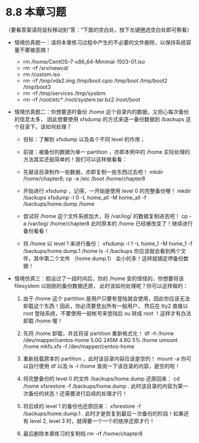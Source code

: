 # 8.8 本章习题

（要看答案请将鼠标移动到“答：”下面的空白处，按下左键圈选空白处即可察看）

-   情境仿真题一：请将本章练习过程中产生的不必要的文件删除，以保持系统容量不要被恶搞！

    -   rm /home/CentOS-7-x86_64-Minimal-1503-01.iso
    -   rm -rf /srv/newcd/
    -   rm /custom.iso
    -   rm -rf /tmp/vda2.img /tmp/boot.cpio /tmp/boot /tmp/boot2 /tmp/boot3
    -   rm -rf /tmp/services */tmp/system.*
    -   rm -rf /root/etc\* /root/system.tar.bz2 /root/boot

-   情境仿真题二：你想要逐时备份 /home 这个目录内的数据，又担心每次备份的信息太多， 因此想要使用 xfsdump 的方式来逐一备份数据到 /backups 这个目录下。该如何处理？

    -   目标：了解到 xfsdump 以及各个不同 level 的作用；

    -   前提：被备份的数据为单一 partition ，亦即本例中的 /home 实际处理的方法其实还挺简单的！我们可以这样做看看：

    -   先替该目录制作一些数据，亦即复制一些东西过去吧！ mkdir /home/chapter8; cp -a /etc /boot /home/chapter8

    -   开始进行 xfsdump ，记得，一开始是使用 level 0 的完整备份喔！ mkdir /backups xfsdump -l 0 -L home_all -M home_all -f /backups/home.dump /home

    -   尝试将 /home 这个文件系统加大，将 /var/log/ 的数据复制进去吧！ cp -a /var/log/ /home/chapter8 此时原本的 /home 已经被改变了！继续进行备份看看！

    -   将 /home 以 level 1 来进行备份： xfsdump -l 1 -L home_1 -M home_1 -f /backups/home.dump.1 /home ls -l /backups 你应该就会看到两个文件，其中第二个文件 （home.dump.1） 会小的多！这样就搞定啰备份数据！

-   情境仿真三：假设过了一段时间后，你的 /home 变的怪怪的，你想要将该 filesystem 以刚刚的备份数据还原， 此时该如何处理呢？你可以这样做的：

    1.  由于 /home 这个 partition 是用户只要有登陆就会使用，因此你应该无法卸载这个东西！因此，你必须要登出所有一般用户， 然后在 tty2 直接以 root 登陆系统，不要使用一般帐号来登陆后 su 转成 root ！这样才有办法卸载 /home 喔！

    2.  先将 /home 卸载，并且将该 partition 重新格式化！ df -h /home /dev/mapper/centos-home 5.0G 245M 4.8G 5% /home umount /home mkfs.xfs -f /dev/mapper/centos-home

    3.  重新挂载原本的 partition ，此时该目录内容应该是空的！ mount -a 你可以自行使用 df 以及 ls -l /home 查阅一下该目录的内容，是空的啦！

    4.  将完整备份的 level 0 的文件 /backups/home.dump 还原回来： cd /home xfsrestore -f /backups/home.dump . 此时该目录的内容为第一次备份的状态！还需要进行后续的处理才行！

    5.  将后续的 level 1 的备份也还原回来： xfsrestore -f /backups/home.dump.1 . 此时才是恢复到最后一次备份的阶段！如果还有 level 2, level 3 时，就得要一个一个的依序还原才行！

    6.  最后删除本章练习的复制档 rm -rf /home/chapter8